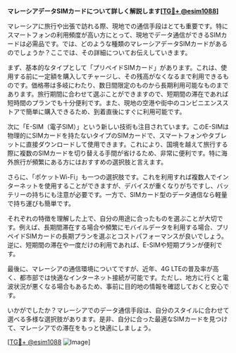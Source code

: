 **マレーシアデータSIMカードについて詳しく解説します[[TG💪+ @esim1088](https://t.me/s/esim1088)]**

マレーシアに旅行や出張で訪れる際、現地での通信手段はとても重要です。特にスマートフォンの利用頻度が高い方にとって、現地でデータ通信ができるSIMカードは必需品です。では、どのような種類のマレーシアデータSIMカードがあるのでしょうか？ここでは、その詳細についてお伝えしていきます。

まず、基本的なタイプとして「プリペイドSIMカード」があります。これは、使用する前に一定額を購入してチャージし、その残高がなくなるまで利用できるものです。価格帯は多岐にわたり、数日間限定のものから長期利用可能なものまであります。旅行期間に合わせて選ぶことができますので、短期間の滞在であれば短時間のプランでも十分便利です。また、現地の空港や街中のコンビニエンスストアで簡単に購入できるため、到着直後にすぐに利用可能です。

次に「E-SIM（電子SIM）」という新しい技術も注目されています。このE-SIMは物理的にSIMカードを持たないタイプのSIMカードで、スマートフォンやタブレットに直接ダウンロードして使用できます。これにより、国境を越えて旅行する際に複数のSIMカードを切り替える手間が省けるため、非常に便利です。特に海外旅行が頻繁にある方にはおすすめの選択肢と言えます。

さらに、「ポケットWi-Fi」も一つの選択肢です。これを利用すれば複数人でインターネットを使用することができますが、デバイスが重くなりがちですし、バッテリーの持ちにも注意が必要です。一方で、SIMカード型のデータ通信なら軽量で持ち運びも簡単です。

それぞれの特徴を理解した上で、自分の用途に合ったものを選ぶことが大切です。例えば、長期間滞在する場合や頻繁にモバイルデータを利用する場合、プリペイドSIMカードの長期プランを選ぶとコストパフォーマンスが良いでしょう。逆に、短期間の滞在や一度だけの利用であれば、E-SIMや短期プランが便利です。

最後に、マレーシアの通信環境についてですが、近年、4G LTEの普及率が高く、都市部では快適なインターネット接続が可能です。ただし、地方に行くと電波状況が悪くなる場合もあるため、事前に目的地の情報を確認しておくと安心です。

いかがでしたか？マレーシアでのデータ通信手段は、自分のスタイルに合わせて選べる多様な選択肢があります。是非、自分に合った最適なSIMカードを見つけて、マレーシアでの滞在をもっと快適にしましょう。

[[TG💪+ @esim1088](https://t.me/s/esim1088) ![Image](https://i.postimg.cc/Y0z9fWf4/image.png)]